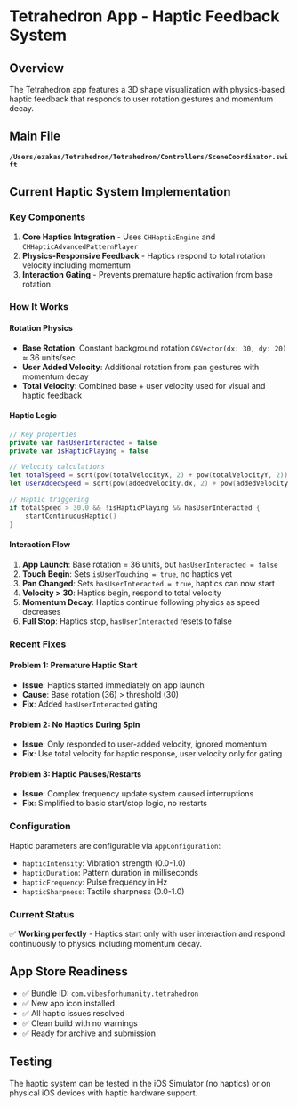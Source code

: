 # Tetrahedron App - Haptic Feedback System

## Overview
The Tetrahedron app features a 3D shape visualization with physics-based haptic feedback that responds to user rotation gestures and momentum decay.

## Main File
**`/Users/ezakas/Tetrahedron/Tetrahedron/Controllers/SceneCoordinator.swift`**

## Current Haptic System Implementation

### Key Components
1. **Core Haptics Integration** - Uses `CHHapticEngine` and `CHHapticAdvancedPatternPlayer`
2. **Physics-Responsive Feedback** - Haptics respond to total rotation velocity including momentum
3. **Interaction Gating** - Prevents premature haptic activation from base rotation

### How It Works

#### Rotation Physics
- **Base Rotation**: Constant background rotation `CGVector(dx: 30, dy: 20)` ≈ 36 units/sec
- **User Added Velocity**: Additional rotation from pan gestures with momentum decay
- **Total Velocity**: Combined base + user velocity used for visual and haptic feedback

#### Haptic Logic
```swift
// Key properties
private var hasUserInteracted = false
private var isHapticPlaying = false

// Velocity calculations
let totalSpeed = sqrt(pow(totalVelocityX, 2) + pow(totalVelocityY, 2))
let userAddedSpeed = sqrt(pow(addedVelocity.dx, 2) + pow(addedVelocity.dy, 2))

// Haptic triggering
if totalSpeed > 30.0 && !isHapticPlaying && hasUserInteracted {
    startContinuousHaptic()
}
```

#### Interaction Flow
1. **App Launch**: Base rotation = 36 units, but `hasUserInteracted = false`
2. **Touch Begin**: Sets `isUserTouching = true`, no haptics yet
3. **Pan Changed**: Sets `hasUserInteracted = true`, haptics can now start
4. **Velocity > 30**: Haptics begin, respond to total velocity
5. **Momentum Decay**: Haptics continue following physics as speed decreases
6. **Full Stop**: Haptics stop, `hasUserInteracted` resets to false

### Recent Fixes

#### Problem 1: Premature Haptic Start
- **Issue**: Haptics started immediately on app launch
- **Cause**: Base rotation (36) > threshold (30)
- **Fix**: Added `hasUserInteracted` gating

#### Problem 2: No Haptics During Spin
- **Issue**: Only responded to user-added velocity, ignored momentum
- **Fix**: Use total velocity for haptic response, user velocity only for gating

#### Problem 3: Haptic Pauses/Restarts
- **Issue**: Complex frequency update system caused interruptions
- **Fix**: Simplified to basic start/stop logic, no restarts

### Configuration
Haptic parameters are configurable via `AppConfiguration`:
- `hapticIntensity`: Vibration strength (0.0-1.0)
- `hapticDuration`: Pattern duration in milliseconds
- `hapticFrequency`: Pulse frequency in Hz
- `hapticSharpness`: Tactile sharpness (0.0-1.0)

### Current Status
✅ **Working perfectly** - Haptics start only with user interaction and respond continuously to physics including momentum decay.

## App Store Readiness
- ✅ Bundle ID: `com.vibesforhumanity.tetrahedron`
- ✅ New app icon installed
- ✅ All haptic issues resolved
- ✅ Clean build with no warnings
- ✅ Ready for archive and submission

## Testing
The haptic system can be tested in the iOS Simulator (no haptics) or on physical iOS devices with haptic hardware support.